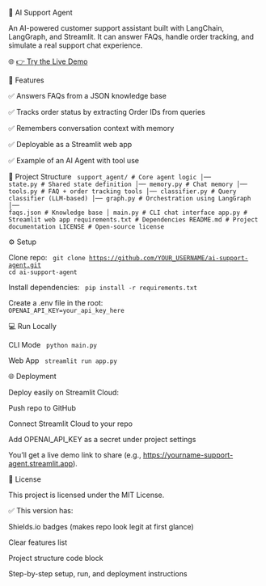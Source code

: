 🤖 AI Support Agent

An AI-powered customer support assistant built with LangChain, LangGraph, and Streamlit.
It can answer FAQs, handle order tracking, and simulate a real support chat experience.

🌐  [👉 Try the Live Demo]([https://your-username-ai-support-agent.streamlit.app](https://ai-support-agent-hyffzzbpkqcfgmsucgwqfn.streamlit.app/))

🚀 Features

✅ Answers FAQs from a JSON knowledge base

✅ Tracks order status by extracting Order IDs from queries

✅ Remembers conversation context with memory

✅ Deployable as a Streamlit web app

✅ Example of an AI Agent with tool use



📂 Project Structure
<code>
support_agent/      # Core agent logic
│── state.py        # Shared state definition
│── memory.py       # Chat memory
│── tools.py        # FAQ + order tracking tools
│── classifier.py   # Query classifier (LLM-based)
│── graph.py        # Orchestration using LangGraph
│── faqs.json       # Knowledge base
│
main.py             # CLI chat interface
app.py              # Streamlit web app
requirements.txt    # Dependencies
README.md           # Project documentation
LICENSE             # Open-source license
</code>




⚙️ Setup

Clone repo:
<code>
git clone https://github.com/YOUR_USERNAME/ai-support-agent.git
cd ai-support-agent
</code>


Install dependencies:
<code>
pip install -r requirements.txt
</code>

Create a .env file in the root:
<code>
OPENAI_API_KEY=your_api_key_here
</code>




💻 Run Locally

CLI Mode
<code>
python main.py
</code>

Web App
<code>
streamlit run app.py
</code>




🌐 Deployment

Deploy easily on Streamlit Cloud:

Push repo to GitHub

Connect Streamlit Cloud to your repo

Add OPENAI_API_KEY as a secret under project settings

You’ll get a live demo link to share (e.g., https://yourname-support-agent.streamlit.app).




📜 License

This project is licensed under the MIT License.




✅ This version has:

Shields.io badges (makes repo look legit at first glance)

Clear features list

Project structure code block

Step-by-step setup, run, and deployment instructions
